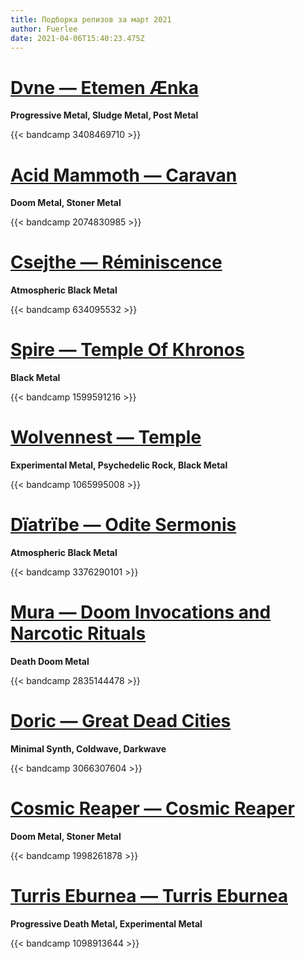 ```yaml
---
title: Подборка релизов за март 2021
author: Fuerlee
date: 2021-04-06T15:40:23.475Z
---
```

# [Dvne — Etemen Ænka](https://songs-of-arrakis.bandcamp.com/album/etemen-nka)

**Progressive Metal, Sludge Metal, Post Metal**

{{< bandcamp 3408469710 >}}

# [Acid Mammoth — Caravan](https://heavypsychsoundsrecords.bandcamp.com/album/acid-mammoth-caravan)

**Doom Metal, Stoner Metal**

{{< bandcamp 2074830985 >}}

# [Csejthe — Réminiscence](https://csejthe-quebec.bandcamp.com/album/r-miniscence)

**Atmospheric Black Metal**

{{< bandcamp 634095532 >}}

# [Spire — Temple Of Khronos](https://sentientruin.bandcamp.com/album/temple-of-khronos)

**Black Metal**

{{< bandcamp 1599591216 >}}

# [Wolvennest — Temple](https://wolvennest.bandcamp.com/album/temple)

**Experimental Metal, Psychedelic Rock, Black Metal**

{{< bandcamp 1065995008 >}}

# [Dïatrïbe — Odite Sermonis](https://vendetta-records.bandcamp.com/album/odite-sermonis)

**Atmospheric Black Metal**

{{< bandcamp 3376290101 >}}

# [Mura — Doom Invocations and Narcotic Rituals](https://caligarirecords.bandcamp.com/album/doom-invocations-and-narcotic-rituals)

**Death Doom Metal**

{{< bandcamp 2835144478 >}}

# [Doric — Great Dead Cities](https://fifthfloorentertainment.bandcamp.com/album/great-dead-cities-ycr074)

**Minimal Synth, Coldwave, Darkwave**

{{< bandcamp 3066307604 >}}

# [Cosmic Reaper — Cosmic Reaper](https://heavypsychsoundsrecords.bandcamp.com/album/cosmic-reaper-cosmic-reaper)

**Doom Metal, Stoner Metal**

{{< bandcamp 1998261878 >}}

# [Turris Eburnea — Turris Eburnea](https://turriseburnea.bandcamp.com/album/turris-eburnea)

**Progressive Death Metal, Experimental Metal**

{{< bandcamp 1098913644 >}}